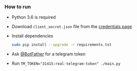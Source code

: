 ### How to run

* Python 3.6 is required

* Download `client_secret.json` file from the [credentials page](https://console.developers.google.com/apis/credentials?project=au-camera-scripts)

* Install dependencies

  ```bash
  sudo pip install --upgrade -r requirements.txt
  ```

* Ask [@BotFather](http://t.me/BotFather) for a telegram token

* Run `TM_TOKEN="31415:real-telegram-token" ./main.py`
